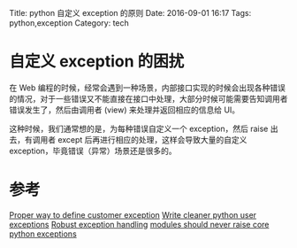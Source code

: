 Title: python 自定义 exception 的原则
Date: 2016-09-01 16:17
Tags: python,exception
Category: tech

# 自定义 exception 的困扰
在 Web 编程的时候，经常会遇到一种场景，内部接口实现的时候会出现各种错误的情况，对于一些错误又不能直接在接口中处理，大部分时候可能需要告知调用者错误发生了，然后由调用者 (view) 来处理并返回相应的信息给 UI。

这种时候，我们通常想的是，为每种错误自定义一个 exception，然后 raise 出去，有调用者 except 后再进行相应的处理，这样会导致大量的自定义 exception，毕竟错误（异常）场景还是很多的。


# 参考
[Proper way to define customer exception][1]
[Write cleaner python user exceptions][2]
[Robust exception handling][3]
[modules should never raise core python exceptions][4]


[1]: http://stackoverflow.com/questions/1319615/proper-way-to-declare-custom-exceptions-in-modern-python
[2]: https://jeffknupp.com/blog/2013/02/06/write-cleaner-python-use-exceptions/
[3]: http://eli.thegreenplace.net/2008/08/21/robust-exception-handling
[4]: https://www.reddit.com/r/Python/comments/51ksht/modules_should_never_raise_core_python_exceptions/
